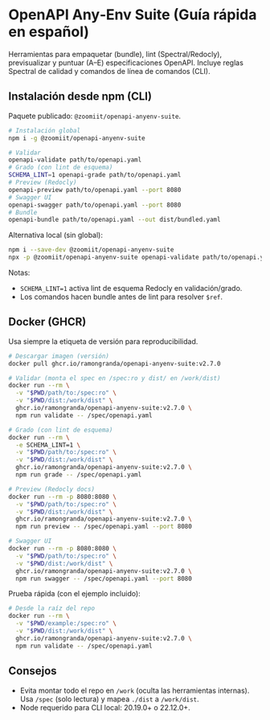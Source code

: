 # OpenAPI Any‑Env Suite (Guía rápida en español)

Herramientas para empaquetar (bundle), lint (Spectral/Redocly), previsualizar y puntuar (A–E) especificaciones OpenAPI. Incluye reglas Spectral de calidad y comandos de línea de comandos (CLI).

## Instalación desde npm (CLI)

Paquete publicado: `@zoomiit/openapi-anyenv-suite`.

```bash
# Instalación global
npm i -g @zoomiit/openapi-anyenv-suite

# Validar
openapi-validate path/to/openapi.yaml
# Grado (con lint de esquema)
SCHEMA_LINT=1 openapi-grade path/to/openapi.yaml
# Preview (Redocly)
openapi-preview path/to/openapi.yaml --port 8080
# Swagger UI
openapi-swagger path/to/openapi.yaml --port 8080
# Bundle
openapi-bundle path/to/openapi.yaml --out dist/bundled.yaml
```

Alternativa local (sin global):

```bash
npm i --save-dev @zoomiit/openapi-anyenv-suite
npx -p @zoomiit/openapi-anyenv-suite openapi-validate path/to/openapi.yaml
```

Notas:

- `SCHEMA_LINT=1` activa lint de esquema Redocly en validación/grado.
- Los comandos hacen bundle antes de lint para resolver `$ref`.

## Docker (GHCR)

Usa siempre la etiqueta de versión para reproducibilidad.

```bash
# Descargar imagen (versión)
docker pull ghcr.io/ramongranda/openapi-anyenv-suite:v2.7.0

# Validar (monta el spec en /spec:ro y dist/ en /work/dist)
docker run --rm \
  -v "$PWD/path/to:/spec:ro" \
  -v "$PWD/dist:/work/dist" \
  ghcr.io/ramongranda/openapi-anyenv-suite:v2.7.0 \
  npm run validate -- /spec/openapi.yaml

# Grado (con lint de esquema)
docker run --rm \
  -e SCHEMA_LINT=1 \
  -v "$PWD/path/to:/spec:ro" \
  -v "$PWD/dist:/work/dist" \
  ghcr.io/ramongranda/openapi-anyenv-suite:v2.7.0 \
  npm run grade -- /spec/openapi.yaml

# Preview (Redocly docs)
docker run --rm -p 8080:8080 \
  -v "$PWD/path/to:/spec:ro" \
  -v "$PWD/dist:/work/dist" \
  ghcr.io/ramongranda/openapi-anyenv-suite:v2.7.0 \
  npm run preview -- /spec/openapi.yaml --port 8080

# Swagger UI
docker run --rm -p 8080:8080 \
  -v "$PWD/path/to:/spec:ro" \
  -v "$PWD/dist:/work/dist" \
  ghcr.io/ramongranda/openapi-anyenv-suite:v2.7.0 \
  npm run swagger -- /spec/openapi.yaml --port 8080
```

Prueba rápida (con el ejemplo incluido):

```bash
# Desde la raíz del repo
docker run --rm \
  -v "$PWD/example:/spec:ro" \
  -v "$PWD/dist:/work/dist" \
  ghcr.io/ramongranda/openapi-anyenv-suite:v2.7.0 \
  npm run validate -- /spec/openapi.yaml
```

## Consejos

- Evita montar todo el repo en `/work` (oculta las herramientas internas). Usa `/spec` (solo lectura) y mapea `./dist` a `/work/dist`.
- Node requerido para CLI local: 20.19.0+ o 22.12.0+.
